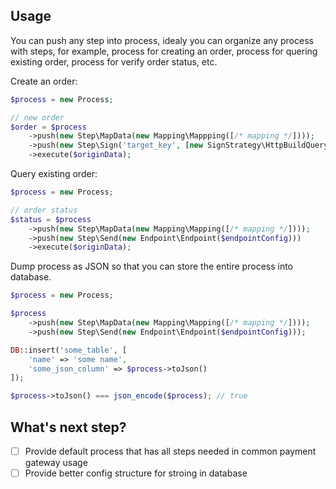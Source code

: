 ## Usage

You can push any step into process, idealy you can organize any process with steps, for example, process for creating an order, process for quering existing order, process for verify order status, etc.

Create an order:

```php
$process = new Process;

// new order
$order = $process
    ->push(new Step\MapData(new Mapping\Mappping([/* mapping */])));
    ->push(new Step\Sign('target_key', [new SignStrategy\HttpBuildQuery, new SignStrategy\UrlDecode, new SignStrategy\Md5]))
    ->execute($originData);
```

Query existing order:

```php
$process = new Process;

// order status
$status = $process
    ->push(new Step\MapData(new Mapping\Mapping([/* mapping */])));
    ->push(new Step\Send(new Endpoint\Endpoint($endpointConfig)))
    ->execute($originData);
```

Dump process as JSON so that you can store the entire process into database.

```php
$process = new Process;

$process
    ->push(new Step\MapData(new Mapping\Mapping([/* mapping */])));
    ->push(new Step\Send(new Endpoint\Endpoint($endpointConfig)));

DB::insert('some_table', [
    'name' => 'some name',
    'some_json_column' => $process->toJson()
]);

$process->toJson() === json_encode($process); // true
```

## What's next step?

- [ ] Provide default process that has all steps needed in common payment gateway usage
- [ ] Provide better config structure for stroing in database
